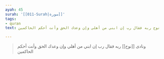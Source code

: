 ```yaml
---
ayah: 45
surah: '[[011-Surah|سورة]]'
tags:
- quran
text: ونادى نوح ربه فقال رب إن ابني من أهلي وإن وعدك الحق وأنت أحكم الحاكمين

---
```

> ونادى [[نوح]] ربه فقال رب إن ابني من أهلي وإن وعدك الحق وأنت أحكم الحاكمين
